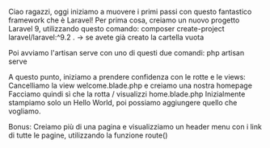 Ciao ragazzi,
oggi iniziamo a muovere i primi passi con questo fantastico framework che è Laravel!
Per prima cosa, creiamo un nuovo progetto Laravel 9, utilizzando questo comando:
composer create-project laravel/laravel:^9.2 . -> se avete già creato la cartella vuota


Poi avviamo l'artisan serve con uno di questi due comandi:
php artisan serve

A questo punto, iniziamo a prendere confidenza con le rotte e le views:
Cancelliamo la view welcome.blade.php e creiamo una nostra homepage
Facciamo quindi sì che la rotta / visualizzi home.blade.php
Inizialmente stampiamo solo un Hello World, poi possiamo aggiungere quello che vogliamo.

Bonus:
Creiamo più di una pagina e visualizziamo un header menu con i link di tutte le pagine, utilizzando la funzione route()
